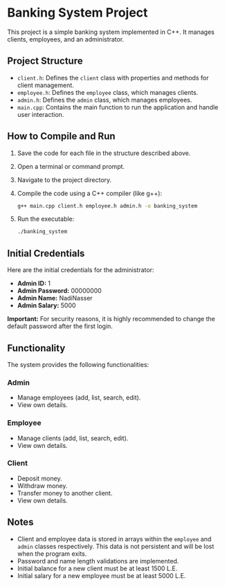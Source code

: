 # Banking System Project

This project is a simple banking system implemented in C++. It manages clients, employees, and an administrator.

## Project Structure

- `client.h`: Defines the `client` class with properties and methods for client management.
- `employee.h`: Defines the `employee` class, which manages clients.
- `admin.h`: Defines the `admin` class, which manages employees.
- `main.cpp`: Contains the main function to run the application and handle user interaction.

## How to Compile and Run

1.  Save the code for each file in the structure described above.
2.  Open a terminal or command prompt.
3.  Navigate to the project directory.
4.  Compile the code using a C++ compiler (like g++):

    ```bash
    g++ main.cpp client.h employee.h admin.h -o banking_system
    ```

5.  Run the executable:

    ```bash
    ./banking_system
    ```

## Initial Credentials

Here are the initial credentials for the administrator:

-   **Admin ID:** 1
-   **Admin Password:** 00000000
-   **Admin Name:** NadiNasser
-   **Admin Salary:** 5000

**Important:** For security reasons, it is highly recommended to change the default password after the first login.

## Functionality

The system provides the following functionalities:

### Admin

-   Manage employees (add, list, search, edit).
-   View own details.

### Employee

-   Manage clients (add, list, search, edit).
-   View own details.

### Client

-   Deposit money.
-   Withdraw money.
-   Transfer money to another client.
-   View own details.

## Notes

-   Client and employee data is stored in arrays within the `employee` and `admin` classes respectively. This data is not persistent and will be lost when the program exits.
-   Password and name length validations are implemented.
-   Initial balance for a new client must be at least 1500 L.E.
-   Initial salary for a new employee must be at least 5000 L.E.
